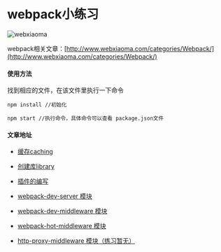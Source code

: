 
# webpack小练习

![webxiaoma](https://camo.githubusercontent.com/e43a07bf4ca1ffa4f148fc3018fd4ab424272dd4/68747470733a2f2f7765627869616f6d612e6769746875622e696f2f6f746865722f6d616e6f6e672e6a7067)

webpack相关文章：[http://www.webxiaoma.com/categories/Webpack/](http://www.webxiaoma.com/categories/Webpack/)

#### 使用方法

找到相应的文件，在该文件里执行一下命令

```
npm install //初始化

npm start //执行命令，具体命令可以查看 package.json文件
```


#### 文章地址

- [缓存caching](https://github.com/webxiaoma/webpack-demos/tree/master/caching)

- [创建库library](https://github.com/webxiaoma/webpack-demos/tree/master/library)

- [插件的编写](https://github.com/webxiaoma/webpack-demos/tree/master/plugins)

- [webpack-dev-server 模块](http://www.webxiaoma.com/blogs/2017/10/20/webpack-dev-server)

- [webpack-dev-middleware 模块](http://www.webxiaoma.com/blogs/2017/10/28/webpack-dev-middleware)

- [webpack-hot-middleware 模块](http://www.webxiaoma.com/blogs/2017/10/28/webpack-hot-middleware)

- [http-proxy-middleware 模块（练习暂无）](http://webxiaoma.com/blogs/2017/10/30/http-proxy-middleware)